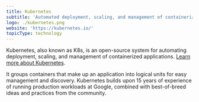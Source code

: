 ```yaml
---
title: Kubernetes
subtitle: 'Automated deployment, scaling, and management of containerized applications'
logo: ./kubernetes.png
website: 'https://kubernetes.io/'
topicType: technology
---
```


Kubernetes, also known as K8s, is an open-source system for automating deployment, scaling, and management of
containerized applications. [Learn more about Kubernetes](https://kubernetes.io/).

It groups containers that make up an application into logical units for easy management and discovery. Kubernetes builds
upon 15 years of experience of running production workloads at Google, combined with best-of-breed ideas and practices
from the community.
